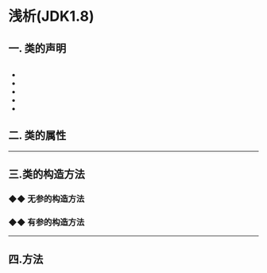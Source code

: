 # 浅析(JDK1.8)
## 一. 类的声明
````java

````

 - 
 - 
 - 
 - 
 - 
## 二. 类的属性

---

## 三.类的构造方法

###  ◆◆     无参的构造方法

###  ◆◆     有参的构造方法


---
## 四.方法
